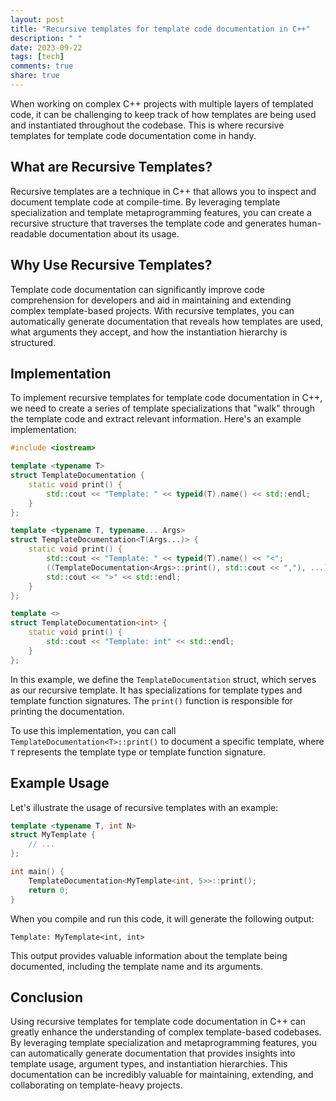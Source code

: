 ```yaml
---
layout: post
title: "Recursive templates for template code documentation in C++"
description: " "
date: 2023-09-22
tags: [tech]
comments: true
share: true
---
```


When working on complex C++ projects with multiple layers of templated code, it can be challenging to keep track of how templates are being used and instantiated throughout the codebase. This is where recursive templates for template code documentation come in handy. 

## What are Recursive Templates?

Recursive templates are a technique in C++ that allows you to inspect and document template code at compile-time. By leveraging template specialization and template metaprogramming features, you can create a recursive structure that traverses the template code and generates human-readable documentation about its usage.

## Why Use Recursive Templates?

Template code documentation can significantly improve code comprehension for developers and aid in maintaining and extending complex template-based projects. With recursive templates, you can automatically generate documentation that reveals how templates are used, what arguments they accept, and how the instantiation hierarchy is structured.

## Implementation

To implement recursive templates for template code documentation in C++, we need to create a series of template specializations that "walk" through the template code and extract relevant information. Here's an example implementation:

```cpp
#include <iostream>

template <typename T>
struct TemplateDocumentation {
    static void print() {
        std::cout << "Template: " << typeid(T).name() << std::endl;
    }
};

template <typename T, typename... Args>
struct TemplateDocumentation<T(Args...)> {
    static void print() {
        std::cout << "Template: " << typeid(T).name() << "<";
        ((TemplateDocumentation<Args>::print(), std::cout << ","), ...);
        std::cout << ">" << std::endl;
    }
};

template <>
struct TemplateDocumentation<int> {
    static void print() {
        std::cout << "Template: int" << std::endl;
    }
};
```

In this example, we define the `TemplateDocumentation` struct, which serves as our recursive template. It has specializations for template types and template function signatures. The `print()` function is responsible for printing the documentation.

To use this implementation, you can call `TemplateDocumentation<T>::print()` to document a specific template, where `T` represents the template type or template function signature.

## Example Usage

Let's illustrate the usage of recursive templates with an example:

```cpp
template <typename T, int N>
struct MyTemplate {
    // ...
};

int main() {
    TemplateDocumentation<MyTemplate<int, 5>>::print();
    return 0;
}
```

When you compile and run this code, it will generate the following output:

```
Template: MyTemplate<int, int>
```

This output provides valuable information about the template being documented, including the template name and its arguments.

## Conclusion

Using recursive templates for template code documentation in C++ can greatly enhance the understanding of complex template-based codebases. By leveraging template specialization and metaprogramming features, you can automatically generate documentation that provides insights into template usage, argument types, and instantiation hierarchies. This documentation can be incredibly valuable for maintaining, extending, and collaborating on template-heavy projects.